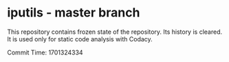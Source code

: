 # iputils - master branch

This repository contains frozen state of the repository.
Its history is cleared. It is used only for static code
analysis with Codacy.

Commit Time: 1701324334